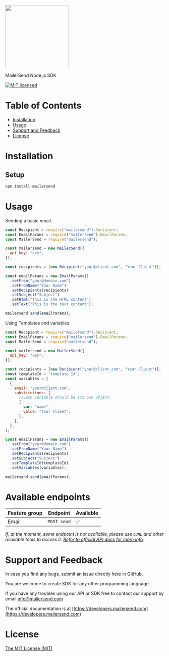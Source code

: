 <a href="https://www.mailersend.com"><img src="https://www.mailersend.com/images/logo.svg" width="200px"/></a>

MailerSend Node.js SDK

[![MIT licensed](https://img.shields.io/badge/license-MIT-blue.svg)](./LICENSE.md)

# Table of Contents

- [Installation](#installation)
- [Usage](#usage)
- [Support and Feedback](#support-and-feedback)
- [License](#license)

<a name="installation"></a>

# Installation

## Setup

```bash
npm install mailersend
```

<a name="usage"></a>

# Usage

Sending a basic email.

```js
const Recipient = require("mailersend").Recipient;
const EmailParams = require("mailersend").EmailParams;
const MailerSend = require("mailersend");

const mailersend = new MailerSend({
  api_key: "key",
});

const recipients = [new Recipient("your@client.com", "Your Client")];

const emailParams = new EmailParams()
  .setFrom("your@domain.com")
  .setFromName("Your Name")
  .setRecipients(recipients)
  .setSubject("Subject")
  .setHtml("This is the HTML content")
  .setText("This is the text content");

mailersend.send(emailParams);
```

Using Templates and variables.

```js
const Recipient = require("mailersend").Recipient;
const EmailParams = require("mailersend").EmailParams;
const MailerSend = require("mailersend");

const mailersend = new MailerSend({
  api_key: "key",
});

const recipients = [new Recipient("your@client.com", "Your Client")];
const templateId = "template_Id";
const variables = [
  {
    email: "your@client.com",
    substitutions: [
      //Each variable should be its own object
      {
        var: "name",
        value: "Your Client",
      },
    ],
  },
];

const emailParams = new EmailParams()
  .setFrom("your@domain.com")
  .setFromName("Your Name")
  .setRecipients(recipients)
  .setSubject("Subject")
  .setTemplateId(templateId)
  .setVariables(variables);

mailersend.send(emailParams);
```

<a name="endpoints"></a>

# Available endpoints

| Feature group | Endpoint    | Available |
| ------------- | ----------- | --------- |
| Email         | `POST send` | ✅        |

_If, at the moment, some endpoint is not available, please use `cURL` and other available tools to access it. [Refer to official API docs for more info](https://developers.mailersend.com/)._

<a name="support-and-feedback"></a>

# Support and Feedback

In case you find any bugs, submit an issue directly here in GitHub.

You are welcome to create SDK for any other programming language.

If you have any troubles using our API or SDK free to contact our support by email [info@mailersend.com](mailto:info@mailersend.com)

The official documentation is at [https://developers.mailersend.com](https://developers.mailersend.com)

<a name="license"></a>

# License

[The MIT License (MIT)](LICENSE)
